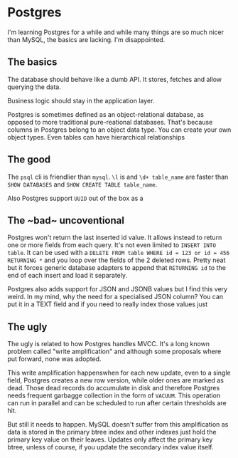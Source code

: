 <!-- tags: databases -->
<!-- hidden: true -->

# Postgres

<!-- START TAGS -->
<!-- END TAGS -->

I'm learning Postgres for a while and while many things are so much
nicer than MySQL, the basics are lacking. I'm disappointed.


## The basics

The database should behave like a dumb API. It stores, fetches and
allow querying the data.

Business logic should stay in the application layer.

Postgres is sometimes defined as an object-relational database, as
opposed to more traditional pure-reational databases. That's because
columns in Postgres belong to an object data type. You can create your
own object types. Even tables can have hierarchical relationships


## The good

The `psql` cli is friendlier than `mysql`. `\l` is and `\d+ table_name`
are faster than `SHOW DATABASES` and `SHOW CREATE TABLE table_name`.

Also Postgres support `UUID` out of the box as a


## The ~bad~ uncoventional

Postgres won't return the last inserted id value. It allows instead to
return one or more fields from each query. It's not even limited to
`INSERT INTO table`. It can be used with a
`DELETE FROM table WHERE id = 123 or id = 456 RETURNING *` and you
loop over the fields of the 2 deleted rows. Pretty neat but it forces
generic database adapters to append that `RETURNING id` to the end of
each insert and load it separately.

Postgres also adds support for JSON and JSONB values but I find this
very weird. In my mind, why the need for a specialised JSON column?
You can put it in a TEXT field and if you need to really index those
values just


## The ugly

The ugly is related to how Postgres handles MVCC. It's a long known
problem called "write amplification" and although some proposals where
put forward, none was adopted.

This write amplification happenswhen for each new update, even to a
single field, Postgres creates a new row version, while older ones are
marked as dead. Those dead records do accumulate in disk and therefore
Postgres needs frequent garbagge collection in the form of `VACUUM`.
This operation can run in parallel and can be scheduled to run after
certain thresholds are hit.

But still it needs to happen. MySQL doesn't suffer from this
amplification as data is stored in the primary btree index and other
indexes just hold the primary key value on their leaves. Updates only
affect the primary key btree, unless of course, if you update the
secondary index value itself.


<!-- START FOOTER --><!-- END FOOTER -->
